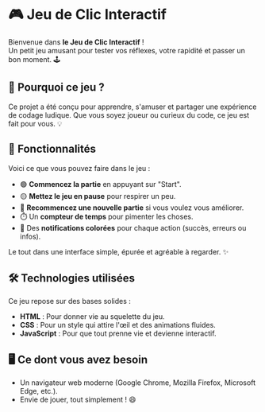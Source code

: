 # 🎮 Jeu de Clic Interactif  

Bienvenue dans **le Jeu de Clic Interactif** !  
Un petit jeu amusant pour tester vos réflexes, votre rapidité et passer un bon moment. 🕹️  

## 🌟 Pourquoi ce jeu ?  
Ce projet a été conçu pour apprendre, s'amuser et partager une expérience de codage ludique. Que vous soyez joueur ou curieux du code, ce jeu est fait pour vous. 💡  

## 🚀 Fonctionnalités  
Voici ce que vous pouvez faire dans le jeu :  
- 🟢 **Commencez la partie** en appuyant sur "Start".  
- 🟡 **Mettez le jeu en pause** pour respirer un peu.  
- 🔄 **Recommencez une nouvelle partie** si vous voulez vous améliorer.  
- ⏱️ Un **compteur de temps** pour pimenter les choses.  
- 🎨 Des **notifications colorées** pour chaque action (succès, erreurs ou infos).  

Le tout dans une interface simple, épurée et agréable à regarder. ✨  

## 🛠️ Technologies utilisées  
Ce jeu repose sur des bases solides :  
- **HTML** : Pour donner vie au squelette du jeu.  
- **CSS** : Pour un style qui attire l'œil et des animations fluides.  
- **JavaScript** : Pour que tout prenne vie et devienne interactif.  

## 🖥️ Ce dont vous avez besoin  
- Un navigateur web moderne (Google Chrome, Mozilla Firefox, Microsoft Edge, etc.).  
- Envie de jouer, tout simplement ! 😄  


